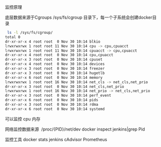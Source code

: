 监控原理

底层数据来源于Cgroups
/sys/fs/cgroup 目录下，每一个子系统会创建docker目录
```bash
 ls -l /sys/fs/cgroup/
total 0
dr-xr-xr-x 4 root root  0 Nov 30 10:14 blkio
lrwxrwxrwx 1 root root 11 Nov 30 10:14 cpu -> cpu,cpuacct
lrwxrwxrwx 1 root root 11 Nov 30 10:14 cpuacct -> cpu,cpuacct
dr-xr-xr-x 4 root root  0 Nov 30 10:14 cpu,cpuacct
dr-xr-xr-x 3 root root  0 Nov 30 10:14 cpuset
dr-xr-xr-x 4 root root  0 Nov 30 10:14 devices
dr-xr-xr-x 3 root root  0 Nov 30 10:14 freezer
dr-xr-xr-x 3 root root  0 Nov 30 10:14 hugetlb
dr-xr-xr-x 6 root root  0 Nov 30 10:14 memory
lrwxrwxrwx 1 root root 16 Nov 30 10:14 net_cls -> net_cls,net_prio
dr-xr-xr-x 3 root root  0 Nov 30 10:14 net_cls,net_prio
lrwxrwxrwx 1 root root 16 Nov 30 10:14 net_prio -> net_cls,net_prio
dr-xr-xr-x 3 root root  0 Nov 30 10:14 perf_event
dr-xr-xr-x 6 root root  0 Nov 30 10:14 pids
dr-xr-xr-x 3 root root  0 Nov 30 10:14 rdma
dr-xr-xr-x 6 root root  0 Nov 30 10:14 systemd
```
可以监控 cpu 内存

网络监控数据来源  /proc/{PID}/net/dev
docker inspect jenkins|grep Pid

监控工具
docker stats jenkins
cAdvisor
Prometheus
